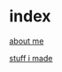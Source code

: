 # index

[about me](https://kappanneo.github.io/about)

[stuff i made](https://kappanneo.github.io/projects)
